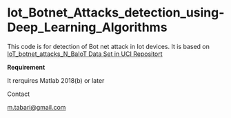# Iot_Botnet_Attacks_detection_using-Deep_Learning_Algorithms

This code is for detection of Bot net attack in Iot devices. It is based on  [IoT_botnet_attacks_N_BaIoT Data Set in UCI Repositort](http://archive.ics.uci.edu/ml/datasets/detection_of_IoT_botnet_attacks_N_BaIoT#) 

**Requirement**

It rerquires Matlab 2018(b) or later

Contact

m.tabari@gmail.com

